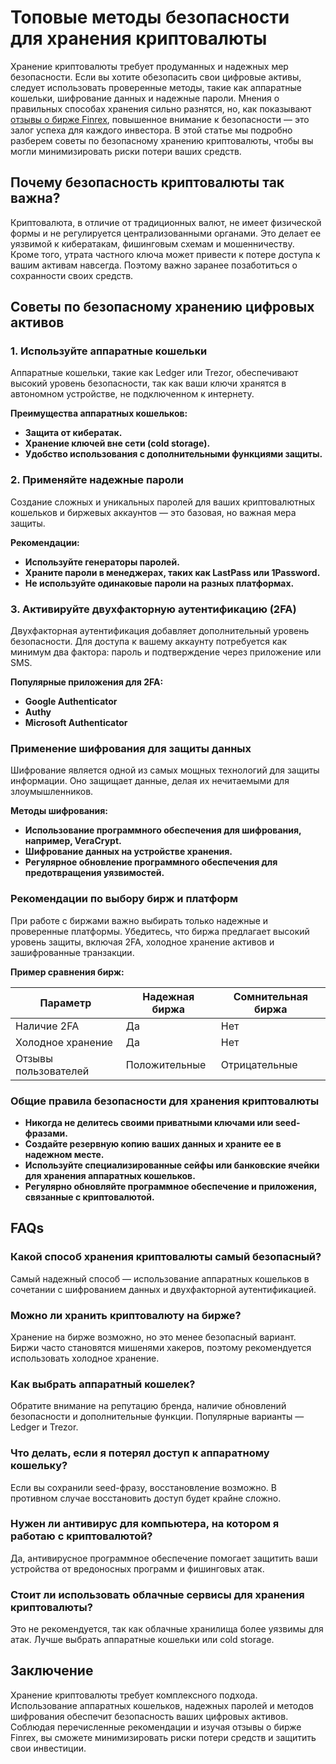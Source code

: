 # **Топовые методы безопасности для хранения криптовалюты**

Хранение криптовалюты требует продуманных и надежных мер безопасности. Если вы хотите обезопасить свои цифровые активы, следует использовать проверенные методы, такие как аппаратные кошельки, шифрование данных и надежные пароли. Мнения о правильных способах хранения сильно разнятся, но, как показывают [отзывы о бирже Finrex](https://finrex.com/), повышенное внимание к безопасности — это залог успеха для каждого инвестора. В этой статье мы подробно разберем советы по безопасному хранению криптовалюты, чтобы вы могли минимизировать риски потери ваших средств.

## **Почему безопасность криптовалюты так важна?**

Криптовалюта, в отличие от традиционных валют, не имеет физической формы и не регулируется централизованными органами. Это делает ее уязвимой к кибератакам, фишинговым схемам и мошенничеству. Кроме того, утрата частного ключа может привести к потере доступа к вашим активам навсегда. Поэтому важно заранее позаботиться о сохранности своих средств.

## **Советы по безопасному хранению цифровых активов**

### **1. Используйте аппаратные кошельки**

Аппаратные кошельки, такие как Ledger или Trezor, обеспечивают высокий уровень безопасности, так как ваши ключи хранятся в автономном устройстве, не подключенном к интернету.

**Преимущества аппаратных кошельков:**

- **Защита от кибератак.**
- **Хранение ключей вне сети (cold storage).**
- **Удобство использования с дополнительными функциями защиты.**

### **2. Применяйте надежные пароли**

Создание сложных и уникальных паролей для ваших криптовалютных кошельков и биржевых аккаунтов — это базовая, но важная мера защиты.

**Рекомендации:**

- **Используйте генераторы паролей.**
- **Храните пароли в менеджерах, таких как LastPass или 1Password.**
- **Не используйте одинаковые пароли на разных платформах.**

### **3. Активируйте двухфакторную аутентификацию (2FA)**

Двухфакторная аутентификация добавляет дополнительный уровень безопасности. Для доступа к вашему аккаунту потребуется как минимум два фактора: пароль и подтверждение через приложение или SMS.

**Популярные приложения для 2FA:**

- **Google Authenticator**
- **Authy**
- **Microsoft Authenticator**

### **Применение шифрования для защиты данных**

Шифрование является одной из самых мощных технологий для защиты информации. Оно защищает данные, делая их нечитаемыми для злоумышленников.

**Методы шифрования:**

- **Использование программного обеспечения для шифрования, например, VeraCrypt.**
- **Шифрование данных на устройстве хранения.**
- **Регулярное обновление программного обеспечения для предотвращения уязвимостей.**

### **Рекомендации по выбору бирж и платформ**

При работе с биржами важно выбирать только надежные и проверенные платформы. Убедитесь, что биржа предлагает высокий уровень защиты, включая 2FA, холодное хранение активов и зашифрованные транзакции.

**Пример сравнения бирж:**

| Параметр | Надежная биржа | Сомнительная биржа |
| --- | --- | --- |
| Наличие 2FA | Да | Нет |
| Холодное хранение | Да | Нет |
| Отзывы пользователей | Положительные | Отрицательные |

### **Общие правила безопасности для хранения криптовалюты**

- **Никогда не делитесь своими приватными ключами или seed-фразами.**
- **Создайте резервную копию ваших данных и храните ее в надежном месте.**
- **Используйте специализированные сейфы или банковские ячейки для хранения аппаратных кошельков.**
- **Регулярно обновляйте программное обеспечение и приложения, связанные с криптовалютой.**

## **FAQs**

### **Какой способ хранения криптовалюты самый безопасный?**

Самый надежный способ — использование аппаратных кошельков в сочетании с шифрованием данных и двухфакторной аутентификацией.

### **Можно ли хранить криптовалюту на бирже?**

Хранение на бирже возможно, но это менее безопасный вариант. Биржи часто становятся мишенями хакеров, поэтому рекомендуется использовать холодное хранение.

### **Как выбрать аппаратный кошелек?**

Обратите внимание на репутацию бренда, наличие обновлений безопасности и дополнительные функции. Популярные варианты — Ledger и Trezor.

### **Что делать, если я потерял доступ к аппаратному кошельку?**

Если вы сохранили seed-фразу, восстановление возможно. В противном случае восстановить доступ будет крайне сложно.

### **Нужен ли антивирус для компьютера, на котором я работаю с криптовалютой?**

Да, антивирусное программное обеспечение помогает защитить ваши устройства от вредоносных программ и фишинговых атак.

### **Стоит ли использовать облачные сервисы для хранения криптовалюты?**

Это не рекомендуется, так как облачные хранилища более уязвимы для атак. Лучше выбрать аппаратные кошельки или cold storage.

## **Заключение**

Хранение криптовалюты требует комплексного подхода. Использование аппаратных кошельков, надежных паролей и методов шифрования обеспечит безопасность ваших цифровых активов. Соблюдая перечисленные рекомендации и изучая отзывы о бирже Finrex, вы сможете минимизировать риски потери средств и защитить свои инвестиции.
